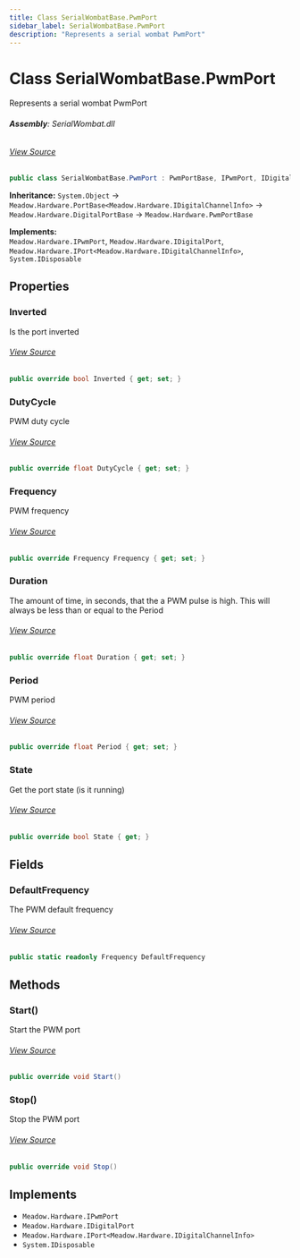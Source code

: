 ```yaml
---
title: Class SerialWombatBase.PwmPort
sidebar_label: SerialWombatBase.PwmPort
description: "Represents a serial wombat PwmPort"
---
```

# Class SerialWombatBase.PwmPort
Represents a serial wombat PwmPort

###### **Assembly**: SerialWombat.dll
###### [View Source](https://github.com/WildernessLabs/Meadow.Foundation.git/blob/develop/Source/Meadow.Foundation.Peripherals/ICs.IOExpanders.SerialWombat/Driver/SerialWombatBase.PwmPort.cs#L12)
```csharp title="Declaration"
public class SerialWombatBase.PwmPort : PwmPortBase, IPwmPort, IDigitalPort, IPort<IDigitalChannelInfo>, IDisposable
```
**Inheritance:** `System.Object` -> `Meadow.Hardware.PortBase<Meadow.Hardware.IDigitalChannelInfo>` -> `Meadow.Hardware.DigitalPortBase` -> `Meadow.Hardware.PwmPortBase`

**Implements:**  
`Meadow.Hardware.IPwmPort`, `Meadow.Hardware.IDigitalPort`, `Meadow.Hardware.IPort<Meadow.Hardware.IDigitalChannelInfo>`, `System.IDisposable`

## Properties
### Inverted
Is the port inverted
###### [View Source](https://github.com/WildernessLabs/Meadow.Foundation.git/blob/develop/Source/Meadow.Foundation.Peripherals/ICs.IOExpanders.SerialWombat/Driver/SerialWombatBase.PwmPort.cs#L43)
```csharp title="Declaration"
public override bool Inverted { get; set; }
```
### DutyCycle
PWM duty cycle
###### [View Source](https://github.com/WildernessLabs/Meadow.Foundation.git/blob/develop/Source/Meadow.Foundation.Peripherals/ICs.IOExpanders.SerialWombat/Driver/SerialWombatBase.PwmPort.cs#L48)
```csharp title="Declaration"
public override float DutyCycle { get; set; }
```
### Frequency
PWM frequency
###### [View Source](https://github.com/WildernessLabs/Meadow.Foundation.git/blob/develop/Source/Meadow.Foundation.Peripherals/ICs.IOExpanders.SerialWombat/Driver/SerialWombatBase.PwmPort.cs#L64)
```csharp title="Declaration"
public override Frequency Frequency { get; set; }
```
### Duration
The amount of time, in seconds, that the a PWM pulse is high.  This will always be less than or equal to the Period
###### [View Source](https://github.com/WildernessLabs/Meadow.Foundation.git/blob/develop/Source/Meadow.Foundation.Peripherals/ICs.IOExpanders.SerialWombat/Driver/SerialWombatBase.PwmPort.cs#L80)
```csharp title="Declaration"
public override float Duration { get; set; }
```
### Period
PWM period
###### [View Source](https://github.com/WildernessLabs/Meadow.Foundation.git/blob/develop/Source/Meadow.Foundation.Peripherals/ICs.IOExpanders.SerialWombat/Driver/SerialWombatBase.PwmPort.cs#L96)
```csharp title="Declaration"
public override float Period { get; set; }
```
### State
Get the port state (is it running)
###### [View Source](https://github.com/WildernessLabs/Meadow.Foundation.git/blob/develop/Source/Meadow.Foundation.Peripherals/ICs.IOExpanders.SerialWombat/Driver/SerialWombatBase.PwmPort.cs#L105)
```csharp title="Declaration"
public override bool State { get; }
```
## Fields
### DefaultFrequency
The PWM default frequency
###### [View Source](https://github.com/WildernessLabs/Meadow.Foundation.git/blob/develop/Source/Meadow.Foundation.Peripherals/ICs.IOExpanders.SerialWombat/Driver/SerialWombatBase.PwmPort.cs#L17)
```csharp title="Declaration"
public static readonly Frequency DefaultFrequency
```
## Methods
### Start()
Start the PWM port
###### [View Source](https://github.com/WildernessLabs/Meadow.Foundation.git/blob/develop/Source/Meadow.Foundation.Peripherals/ICs.IOExpanders.SerialWombat/Driver/SerialWombatBase.PwmPort.cs#L110)
```csharp title="Declaration"
public override void Start()
```
### Stop()
Stop the PWM port
###### [View Source](https://github.com/WildernessLabs/Meadow.Foundation.git/blob/develop/Source/Meadow.Foundation.Peripherals/ICs.IOExpanders.SerialWombat/Driver/SerialWombatBase.PwmPort.cs#L121)
```csharp title="Declaration"
public override void Stop()
```

## Implements

* `Meadow.Hardware.IPwmPort`
* `Meadow.Hardware.IDigitalPort`
* `Meadow.Hardware.IPort<Meadow.Hardware.IDigitalChannelInfo>`
* `System.IDisposable`
